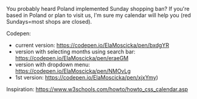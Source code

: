 You probably heard Poland implemented Sunday shopping ban?
If you're based in Poland or plan to visit us, I'm sure my calendar will help you (red Sundays=most shops are closed). 

Codepen: 
- current version: https://codepen.io/ElaMoscicka/pen/bxdgYR  
- version with selecting months using search bar: https://codepen.io/ElaMoscicka/pen/eraeGM
- version with dropdown menu: https://codepen.io/ElaMoscicka/pen/NMOvLg
- 1st version: https://codepen.io/ElaMoscicka/pen/xjxYmy)

Inspiration: https://www.w3schools.com/howto/howto_css_calendar.asp
